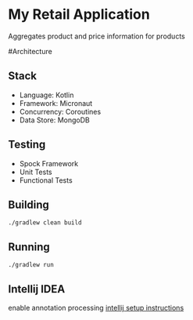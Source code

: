 # My Retail Application
Aggregates product and price information for products

#Architecture
## Stack
* Language: Kotlin
* Framework: Micronaut
* Concurrency: Coroutines
* Data Store: MongoDB

## Testing
* Spock Framework
* Unit Tests
* Functional Tests

## Building
```$sh
./gradlew clean build
```

## Running
```$sh
./gradlew run
```

## Intellij IDEA
enable annotation processing [intellij setup instructions](https://guides.micronaut.io/creating-your-first-micronaut-app-kotlin/guide/index.html)